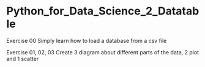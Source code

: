 # Python_for_Data_Science_2_Datatable

Exercise 00
Simply learn how to load a database from a csv file

Exercise 01, 02, 03
Create 3 diagram about different parts of the data, 2 plot and 1 scatter

